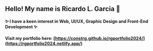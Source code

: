 ## Hello! My name is Ricardo L. Garcia 👋
#### ✨ I have a keen interest in Web, UI/UX, Graphic Design and Front-End Development ✨
#### Visit my portfolio here: [https://constrg.github.io/rgportfolio2024/](https://rgportfolio2024.netlify.app/)


<!--
**constrg/constrg** is a ✨ _special_ ✨ repository because its `README.md` (this file) appears on your GitHub profile.

Here are some ideas to get you started:

- 🔭 I’m currently working on ...
- 🌱 I’m currently learning ...
- 👯 I’m looking to collaborate on ...
- 🤔 I’m looking for help with ...
- 💬 Ask me about ...
- 📫 How to reach me: ...
- 😄 Pronouns: ...
- ⚡ Fun fact: ...
-->
